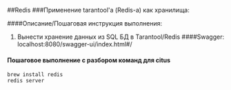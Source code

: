 ##Redis
###Применение tarantool'а (Redis-a) как хранилища:

####Описание/Пошаговая инструкция выполнения:
1. Вынести хранение данных из SQL БД в Tarantool/Redis
####Swagger:
localhost:8080/swagger-ui/index.html#/

#### Пошаговое выполнение с разбором команд для citus
    brew install redis
    redis server